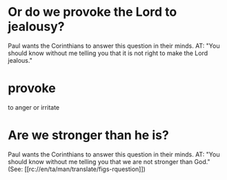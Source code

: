 # Or do we provoke the Lord to jealousy?

Paul wants the Corinthians to answer this question in their minds. AT: "You should know without me telling you that it is not right to make the Lord jealous."

# provoke

to anger or irritate

# Are we stronger than he is?

Paul wants the Corinthians to answer this question in their minds. AT: "You should know without me telling you that we are not stronger than God." (See: [[rc://en/ta/man/translate/figs-rquestion]])

